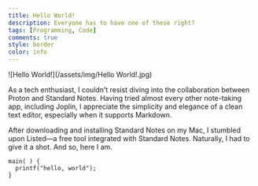 ```yaml
---
title: Hello World!
description: Everyone has to have one of these right?
tags: [Programming, Code]
comments: true
style: border
color: info
---
```


![Hello World!](/assets/img/Hello World!.jpg)

As a tech enthusiast, I couldn’t resist diving into the collaboration between Proton and Standard Notes. Having tried almost every other note-taking app, including Joplin, I appreciate the simplicity and elegance of a clean text editor, especially when it supports Markdown.

After downloading and installing Standard Notes on my Mac, I stumbled upon Listed—a free tool integrated with Standard Notes. Naturally, I had to give it a shot. And so, here I am.

```
main( ) {  
  printf("hello, world");  
}
```

